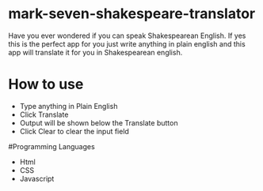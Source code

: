 # mark-seven-shakespeare-translator

Have you ever wondered if you can speak Shakespearean English. If yes this is the perfect app for you just write anything in
plain english and this app will translate it for you in Shakespearean english. 


# How to use

* Type anything in Plain English
* Click Translate
* Output will be shown below the Translate button
* Click Clear to clear the input field

#Programming Languages

* Html
* CSS
* Javascript
